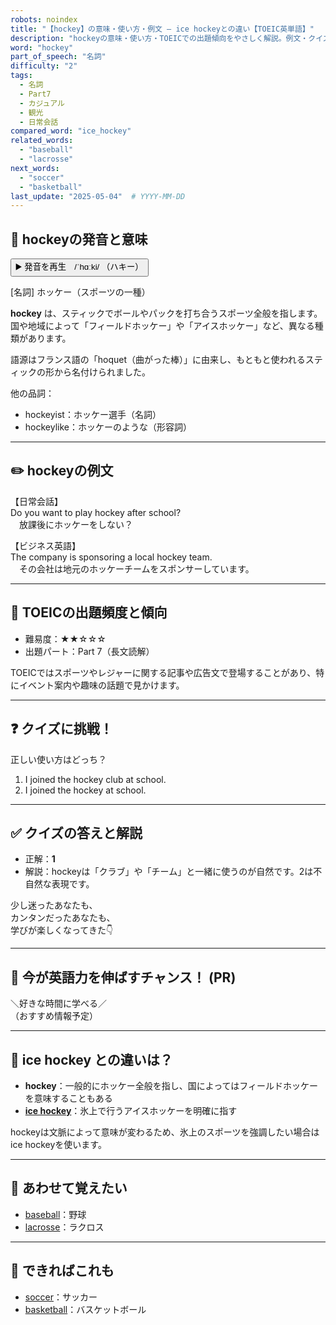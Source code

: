 ```yaml
---
robots: noindex
title: "【hockey】の意味・使い方・例文 ― ice hockeyとの違い【TOEIC英単語】"
description: "hockeyの意味・使い方・TOEICでの出題傾向をやさしく解説。例文・クイズ付きでice hockeyとの違いもわかりやすく学べます。"
word: "hockey"
part_of_speech: "名詞"
difficulty: "2"
tags:
  - 名詞
  - Part7
  - カジュアル
  - 観光
  - 日常会話
compared_word: "ice_hockey"
related_words:
  - "baseball"
  - "lacrosse"
next_words:
  - "soccer"
  - "basketball"
last_update: "2025-05-04"  # YYYY-MM-DD
---
```


## 🔰 hockeyの発音と意味

<button class="play-audio" onclick="playTTS('hockey')">
  <span class="play-audio-main">
    ▶️ 発音を再生　/ˈhɑːki/
  </span>
  <span class="play-audio-sub">
    （ハキー）
  </span>
</button>

[名詞] ホッケー（スポーツの一種）

**hockey** は、スティックでボールやパックを打ち合うスポーツ全般を指します。国や地域によって「フィールドホッケー」や「アイスホッケー」など、異なる種類があります。

語源はフランス語の「hoquet（曲がった棒）」に由来し、もともと使われるスティックの形から名付けられました。

他の品詞：  
- hockeyist：ホッケー選手（名詞）
- hockeylike：ホッケーのような（形容詞）

---

## ✏️ hockeyの例文

【日常会話】  
Do you want to play hockey after school?  
　放課後にホッケーをしない？

【ビジネス英語】  
The company is sponsoring a local hockey team.  
　その会社は地元のホッケーチームをスポンサーしています。

---

## 🎯 TOEICの出題頻度と傾向

- 難易度：★★☆☆☆
- 出題パート：Part 7（長文読解）

TOEICではスポーツやレジャーに関する記事や広告文で登場することがあり、特にイベント案内や趣味の話題で見かけます。

---

## ❓ クイズに挑戦！

正しい使い方はどっち？

1. I joined the hockey club at school.  
2. I joined the hockey at school.

---

## ✅ クイズの答えと解説

- 正解：**1**
- 解説：hockeyは「クラブ」や「チーム」と一緒に使うのが自然です。2は不自然な表現です。

少し迷ったあなたも、  
カンタンだったあなたも、  
学びが楽しくなってきた👇️

---

## 🚀 今が英語力を伸ばすチャンス！ (PR)

<div class="info-center">
＼好きな時間に学べる／<br>  
（おすすめ情報予定）
</div>

---

## 🤔  ice hockey との違いは？

- **hockey**：一般的にホッケー全般を指し、国によってはフィールドホッケーを意味することもある
- **[ice hockey](/ice_hockey)**：氷上で行うアイスホッケーを明確に指す

hockeyは文脈によって意味が変わるため、氷上のスポーツを強調したい場合はice hockeyを使います。

---

## 🧩 あわせて覚えたい

- [baseball](/baseball)：野球
- [lacrosse](/lacrosse)：ラクロス

---

## 📖 できればこれも

- [soccer](/soccer)：サッカー
- [basketball](/basketball)：バスケットボール

<!-- cvid: aid43_bid36 -->
